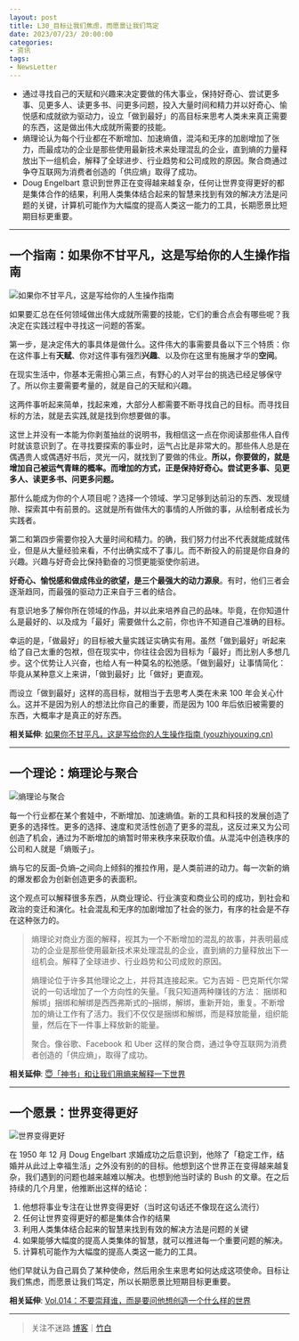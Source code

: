 ```yaml
---
layout: post
title: L30_目标让我们焦虑，而愿景让我们笃定
date: 2023/07/23/ 20:00:00
categories:
- 资讯
tags:
- NewsLetter
---
```


- 通过寻找自己的天赋和兴趣来决定要做的伟大事业，保持好奇心、尝试更多事、见更多人、读更多书、问更多问题，投入大量时间和精力并以好奇心、愉悦感和成就欲为驱动力，设立「做到最好」的高目标来思考人类未来真正需要的东西，这是做出伟大成就所需要的技能。
- 熵理论认为每个行业都在不断增加、加速熵值，混沌和无序的加剧增加了张力，而最成功的企业是那些使用最新技术来处理混乱的企业，直到熵的力量释放出下一组机会，解释了全球进步、行业趋势和公司成败的原因。聚合商通过争夺互联网为消费者创造的「供应熵」取得了成功。
- Doug Engelbart 意识到世界正在变得越来越复杂，任何让世界变得更好的都是集体合作的结果，利用人类集体结合起来的智慧来找到有效的解决方法是问题的关键，计算机可能作为大幅度的提高人类这一能力的工具，长期愿景比短期目标更重要。

---

## 一个指南：如果你不甘平凡，这是写给你的人生操作指南

![如果你不甘平凡，这是写给你的人生操作指南](https://pics.naaln.com/blog/2023-07-23-096651.png-basicBlog)

如果要汇总在任何领域做出伟大成就所需要的技能，它们的重合点会有哪些呢？我决定在实践过程中寻找这一问题的答案。

第一步，是决定伟大的事具体是做什么。这件伟大的事需要具备以下三个特质：你在这件事上有**天赋**、你对这件事有强烈**兴趣**、以及你在这里有施展才华的**空间**。

在现实生活中，你基本无需担心第三点，有野心的人对平台的挑选已经足够保守了。所以你主要需要考量的，就是自己的天赋和兴趣。

这两件事听起来简单，找起来难，大部分人都需要不断寻找自己的目标。而寻找目标的方法，就是去实践,就是找到你想要做的事。

这世上并没有一本能为你剥茧抽丝的说明书，我相信这一点在你阅读那些伟人自传时就该意识到了。在寻找要探索的事业时，运气占比是非常大的。那些伟人总是在偶遇贵人或偶遇好书后，灵光一闪，就找到了要做的伟业。**所以，你要做的，就是增加自己被运气青睐的概率。而增加的方式，正是保持好奇心。尝试更多事、见更多人、读更多书、问更多问题。**

那什么能成为你的个人项目呢？选择一个领域、学习足够到达前沿的东西、发现缝隙、探索其中有前景的。这就是所有做伟大的事情的人所做的事，从绘制者成长为实践者。

第二和第四步需要你投入大量时间和精力。的确，我们努力付出不代表就能成就伟业，但是从大量经验来看，不付出确实成不了事儿。而不断投入的前提是你自身的兴趣。兴趣与好奇会比保持勤奋的习惯更能驱使你前进。

**好奇心、愉悦感和做成伟业的欲望，是三个最强大的动力源泉**。有时，他们三者会逐渐趋同，而最强的驱动力正来自于三者的结合。

有意识地多了解你所在领域的作品，并以此来培养自己的品味。毕竟，在你知道什么是最好的、以及成为「最好」需要做什么之前，你也许不知道自己准确的目标。

幸运的是，「做最好」的目标被大量实践证实确实有用。虽然「做到最好」听起来给了自己太重的包袱，但在现实中，你往往会因为目标为「最好」而比别人多想几步。这个优势让人兴奋，也给人有一种莫名的松弛感。「做到最好」让事情简化：毕竟从某种意义上来讲，「做到最好」比「做好」更直观。

而设立「做到最好」这样的高目标，就相当于去思考人类在未来 100 年会关心什么。这并不是因为别人的想法比你自己的重要，而是因为 100 年后依旧被需要的东西，大概率才是真正的好东西。

**相关延伸**:
[如果你不甘平凡，这是写给你的人生操作指南 (youzhiyouxing.cn)](https://youzhiyouxing.cn/materials/1483)

---

## 一个理论：熵理论与聚合

![熵理论与聚合](https://pics.naaln.com/blog/2023-07-23-dbf4b6.jpeg-basicBlog)

每一个行业都在某个套娃中，不断增加、加速熵值。新的工具和科技的发展创造了更多的选择性。更多的选择、速度和灵活性创造了更多的混乱，这反过来又为公司创造了机会，通过为不断增加的熵暂时带来秩序来获取价值。从混沌中创造秩序的公司和人就是「熵贩子」。

熵与它的反面–负熵–之间向上倾斜的推拉作用，是人类前进的动力。每一次新的熵的爆发都会为创新创造更多的表面积。

这个观点可以解释很多东西，从商业理论、行业演变和商业公司的成功，到社会和政治的变迁和演化。社会混乱和无序的加剧增加了社会的张力，有序的社会是不存在这种张力的。

> 熵理论对商业方面的解释，视其为一个不断增加的混乱的故事，并表明最成功的企业是那些使用最新技术来处理混乱的企业，直到熵的力量释放出下一组机会。解释了全球进步、行业趋势和公司成败的原因。
>
> 熵理论位于许多其他理论之上，并将其连接起来。它为吉姆 - 巴克斯代尔常说的一句话增加了一个方向性的矢量。「我只知道两种赚钱的方法： 捆绑和解绑」捆绑和解绑是西西弗斯式的–捆绑，解绑，重新开始，重复。不断增加的熵让工作有了活力。我们不仅仅是捆绑和解绑，而是释放能量，组织能量，然后在下一件事上释放新的能量。
>
> 聚合。像谷歌、Facebook 和 Uber 这样的聚合商，通过争夺互联网为消费者创造的「供应熵」，取得了成功。

**相关延伸**:
[😇「神书」和让我们用熵来解释一下世界](https://rizime.substack.com/p/95a)

---

## 一个愿景：世界变得更好

![世界变得更好](https://pics.naaln.com/blog/2023-07-23-fc1da9.jpg-basicBlog)

在 1950 年 12 月 Doug Engelbart 求婚成功之后意识到，他除了「稳定工作，结婚并从此过上幸福生活」之外没有别的的目标。他想到这个世界正在变得越来越复杂，我们遇到的问题也越来越难以解决。也想到他当时读的 Bush 的文章。在之后持续的几个月里，他推断出这样的结论：

1. 他想将事业专注在让世界变得更好（当时这句话还不像现在这么流行）
2. 任何让世界变得更好的都是集体合作的结果
3. 利用人类集体结合起来的智慧来找到有效的解决方法是问题的关键
4. 如果能够大幅度的提高人类集体的智慧，就可以推进每一个重要问题的解决。
5. 计算机可能作为大幅度的提高人类这一能力的工具。

他们早就认为自己肩负了某种使命，然后用余生来思考如何达成这项使命。目标让我们焦虑，而愿景让我们笃定，所以长期愿景比短期目标更重要。

**相关延伸**:
[Vol.014：不要崇拜谁，而是要问他想创造一个什么样的世界](https://xiaobot.net/post/93af76ac-bfae-44e5-a7f5-4a096039f994)

---

> 关注不迷路 [博客](https://blog.naaln.com/)｜[竹白](https://space.zhubai.love/)
